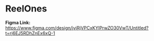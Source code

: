 # ReelOnes

**Figma Link:** https://www.figma.com/design/jvjRjVPCxKYlPrwZO30VwT/Untitled?t=rj6EJ5RDhZnEx6xQ-1
